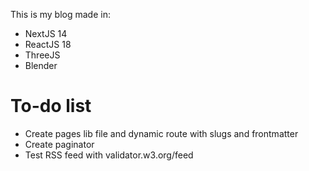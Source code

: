 This is my blog made in:
- NextJS 14
- ReactJS 18
- ThreeJS
- Blender

# To-do list
- Create pages lib file and dynamic route with slugs and frontmatter
- Create paginator
- Test RSS feed with validator.w3.org/feed